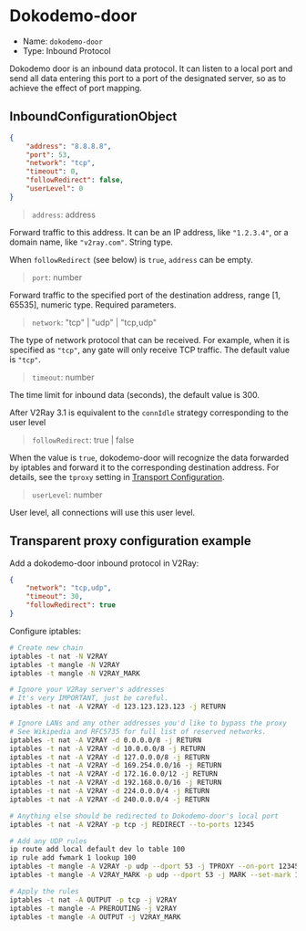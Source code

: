 # Dokodemo-door

* Name: `dokodemo-door`
* Type: Inbound Protocol

Dokodemo door is an inbound data protocol. It can listen to a local port and send all data entering this port to a port of the designated server, so as to achieve the effect of port mapping.

## InboundConfigurationObject

```json
{
    "address": "8.8.8.8",
    "port": 53,
    "network": "tcp",
    "timeout": 0,
    "followRedirect": false,
    "userLevel": 0
}
```

> `address`: address

Forward traffic to this address. It can be an IP address, like `"1.2.3.4"`, or a domain name, like `"v2ray.com"`. String type.

When `followRedirect` (see below) is `true`, `address` can be empty.

> `port`: number

Forward traffic to the specified port of the destination address, range \[1, 65535\], numeric type. Required parameters.

> `network`: "tcp" | "udp" | "tcp,udp"

The type of network protocol that can be received. For example, when it is specified as `"tcp"`, any gate will only receive TCP traffic. The default value is `"tcp"`.

> `timeout`: number

The time limit for inbound data (seconds), the default value is 300.

After V2Ray 3.1 is equivalent to the `connIdle` strategy corresponding to the user level

> `followRedirect`: true | false

When the value is `true`, dokodemo-door will recognize the data forwarded by iptables and forward it to the corresponding destination address. For details, see the `tproxy` setting in [Transport Configuration](../transport.md).

> `userLevel`: number

User level, all connections will use this user level.

## Transparent proxy configuration example

Add a dokodemo-door inbound protocol in V2Ray:

```json
{
    "network": "tcp,udp",
    "timeout": 30,
    "followRedirect": true
}
```

Configure iptables:

```bash
# Create new chain
iptables -t nat -N V2RAY
iptables -t mangle -N V2RAY
iptables -t mangle -N V2RAY_MARK

# Ignore your V2Ray server's addresses
# It's very IMPORTANT, just be careful.
iptables -t nat -A V2RAY -d 123.123.123.123 -j RETURN

# Ignore LANs and any other addresses you'd like to bypass the proxy
# See Wikipedia and RFC5735 for full list of reserved networks.
iptables -t nat -A V2RAY -d 0.0.0.0/8 -j RETURN
iptables -t nat -A V2RAY -d 10.0.0.0/8 -j RETURN
iptables -t nat -A V2RAY -d 127.0.0.0/8 -j RETURN
iptables -t nat -A V2RAY -d 169.254.0.0/16 -j RETURN
iptables -t nat -A V2RAY -d 172.16.0.0/12 -j RETURN
iptables -t nat -A V2RAY -d 192.168.0.0/16 -j RETURN
iptables -t nat -A V2RAY -d 224.0.0.0/4 -j RETURN
iptables -t nat -A V2RAY -d 240.0.0.0/4 -j RETURN

# Anything else should be redirected to Dokodemo-door's local port
iptables -t nat -A V2RAY -p tcp -j REDIRECT --to-ports 12345

# Add any UDP rules
ip route add local default dev lo table 100
ip rule add fwmark 1 lookup 100
iptables -t mangle -A V2RAY -p udp --dport 53 -j TPROXY --on-port 12345 --tproxy-mark 0x01/0x01
iptables -t mangle -A V2RAY_MARK -p udp --dport 53 -j MARK --set-mark 1

# Apply the rules
iptables -t nat -A OUTPUT -p tcp -j V2RAY
iptables -t mangle -A PREROUTING -j V2RAY
iptables -t mangle -A OUTPUT -j V2RAY_MARK
```
